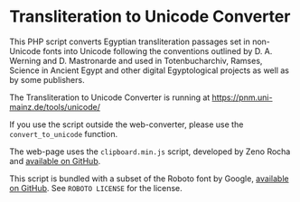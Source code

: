 # Transliteration to Unicode Converter

This PHP script converts Egyptian transliteration passages set in non-Unicode fonts into Unicode following the conventions outlined by D. A. Werning and D. Mastronarde and used in Totenbucharchiv, Ramses, Science in Ancient Egypt and other digital Egyptological projects as well as by some publishers.

The Transliteration to Unicode Converter is running at https://pnm.uni-mainz.de/tools/unicode/

If you use the script outside the web-converter, please use the `convert_to_unicode` function.

The web-page uses the `clipboard.min.js` script, developed by Zeno Rocha and [available on GitHub](https://github.com/zenorocha/clipboard.js).

This script is bundled with a subset of the Roboto font by Google, [available on GitHub](https://github.com/google/roboto). See `ROBOTO LICENSE` for the license.